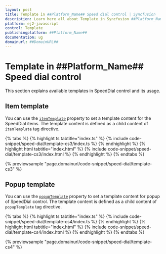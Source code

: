 ```yaml
---
layout: post
title: Template in ##Platform_Name## Speed dial control | Syncfusion
description: Learn here all about Template in Syncfusion ##Platform_Name## Speed dial control of Syncfusion Essential JS 2 and more.
platform: ej2-javascript
control: Template 
publishingplatform: ##Platform_Name##
documentation: ug
domainurl: ##DomainURL##
---
```


# Template in ##Platform_Name## Speed dial control

This section explains available templates in SpeedDial control and its usage.

## Item template

You can use the [`itemTemplate`](../api/speed-dial#itemtemplate) property to set a template content for the SpeedDial items. The template content is defined as a child content of `itemTemplate` tag directive.

{% tabs %}
{% highlight ts tabtitle="index.ts" %}
{% include code-snippet/speed-dial/template-cs3/index.ts %}
{% endhighlight %}
{% highlight html tabtitle="index.html" %}
{% include code-snippet/speed-dial/template-cs3/index.html %}
{% endhighlight %}
{% endtabs %}
          
{% previewsample "page.domainurl/code-snippet/speed-dial/template-cs3" %}

## Popup template

You can use the [`popupTemplate`](../api/speed-dial#popuptemplate) property to set a template content for popup of  SpeedDial control. The template content is defined as a child content of `popupTemplate` tag directive.

{% tabs %}
{% highlight ts tabtitle="index.ts" %}
{% include code-snippet/speed-dial/template-cs4/index.ts %}
{% endhighlight %}
{% highlight html tabtitle="index.html" %}
{% include code-snippet/speed-dial/template-cs4/index.html %}
{% endhighlight %}
{% endtabs %}
          
{% previewsample "page.domainurl/code-snippet/speed-dial/template-cs4" %}